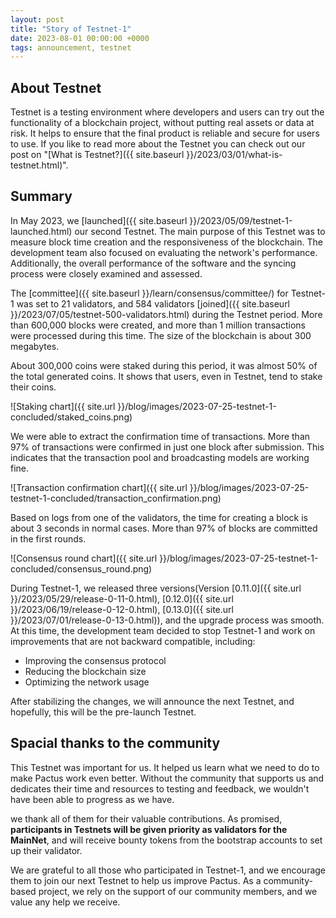 ```yaml
---
layout: post
title: "Story of Testnet-1"
date: 2023-08-01 00:00:00 +0000
tags: announcement, testnet
---
```


## About Testnet

Testnet is a testing environment where developers and users can try out the functionality of a blockchain project,
without putting real assets or data at risk.
It helps to ensure that the final product is reliable and secure for users to use.
If you like to read more about the Testnet you can check out our post on
"[What is Testnet?]({{ site.baseurl }}/2023/03/01/what-is-testnet.html)".

## Summary

In May 2023, we [launched]({{ site.baseurl }}/2023/05/09/testnet-1-launched.html) our second Testnet.
The main purpose of this Testnet was to measure block time creation and the responsiveness of the blockchain.
The development team also focused on evaluating the network's performance.
Additionally, the overall performance of the software and the syncing process were closely examined and assessed.

The [committee]({{ site.baseurl }}/learn/consensus/committee/) for Testnet-1 was set to 21 validators,
and 584 validators [joined]({{ site.baseurl }}/2023/07/05/testnet-500-validators.html) during the Testnet period.
More than 600,000 blocks were created, and more than 1 million transactions were processed during this time.
The size of the blockchain is about 300 megabytes.

About 300,000 coins were staked during this period, it was almost 50% of the total generated coins.
It shows that users, even in Testnet, tend to stake their coins.

![Staking chart]({{ site.url }}/blog/images/2023-07-25-testnet-1-concluded/staked_coins.png)

We were able to extract the confirmation time of transactions.
More than 97% of transactions were confirmed in just one block after submission.
This indicates that the transaction pool and broadcasting models are working fine.

![Transaction confirmation chart]({{ site.url }}/blog/images/2023-07-25-testnet-1-concluded/transaction_confirmation.png)

Based on logs from one of the validators, the time for creating a block is about 3 seconds in normal cases.
More than 97% of blocks are committed in the first rounds.

![Consensus round chart]({{ site.url }}/blog/images/2023-07-25-testnet-1-concluded/consensus_round.png)

During Testnet-1, we released three versions(Version
[0.11.0]({{ site.url }}/2023/05/29/release-0-11-0.html),
[0.12.0]({{ site.url }}/2023/06/19/release-0-12-0.html),
[0.13.0]({{ site.url }}/2023/07/01/release-0-13-0.html)), and the upgrade process was smooth.
At this time, the development team decided to stop Testnet-1 and work on improvements that are not backward compatible,
including:

- Improving the consensus protocol
- Reducing the blockchain size
- Optimizing the network usage

After stabilizing the changes, we will announce the next Testnet, and hopefully, this will be the pre-launch Testnet.

## Spacial thanks to the community

This Testnet was important for us.
It helped us learn what we need to do to make Pactus work even better.
Without the community that supports us and dedicates their time and resources to testing and feedback,
we wouldn't have been able to progress as we have.

we thank all of them for their valuable contributions.
As promised, **participants in Testnets will be given priority as validators for the MainNet**, and
will receive bounty tokens from the bootstrap accounts to set up their validator.

We are grateful to all those who participated in Testnet-1, and
we encourage them to join our next Testnet to help us improve Pactus.
As a community-based project, we rely on the support of our community members, and we value any help we receive.
